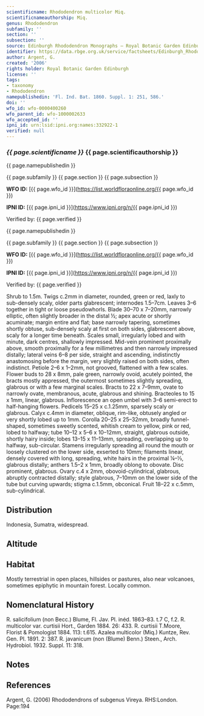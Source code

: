 ```yaml
---
scientificname: Rhododendron multicolor Miq.
scientificnameauthorship: Miq.
genus: Rhododendron
subfamily: ''
section: ''
subsection: ''
source: Edinburgh Rhododendron Monographs – Royal Botanic Garden Edinburgh
identifier: https://data.rbge.org.uk/service/factsheets/Edinburgh_Rhododendron_Monographs.xhtml
author: Argent, G.
created: '2006'
rights holder: Royal Botanic Garden Edinburgh
license: ''
tags:
- taxonomy
- Rhododendron
namepublishedin: 'Fl. Ind. Bat. 1860. Suppl. 1: 251, 586.'
doi: ''
wfo_id: wfo-0000400260
wfo_parent_id: wfo-1000002633
wfo_accepted_id: ''
ipni_id: urn:lsid:ipni.org:names:332922-1
verified: null
---
```

### _{{ page.scientificname }}_ {{ page.scientificauthorship }}
 {{ page.namepublishedin }}

{{ page.subfamily }} {{ page.section }} {{ page.subsection }}

**WFO ID:** [{{ page.wfo_id }}](https://list.worldfloraonline.org/{{ page.wfo_id }})

**IPNI ID:** [{{ page.ipni_id }}](https://www.ipni.org/n/{{ page.ipni_id }})

Verified by: {{ page.verified }}

 {{ page.namepublishedin }}

{{ page.subfamily }} {{ page.section }} {{ page.subsection }}

**WFO ID:** [{{ page.wfo_id }}](https://list.worldfloraonline.org/{{ page.wfo_id }})

**IPNI ID:** [{{ page.ipni_id }}](https://www.ipni.org/n/{{ page.ipni_id }})

Verified by: {{ page.verified }}



Shrub to 1.5m. Twigs c.2mm in diameter, rounded, green or red, laxly to sub-densely scaly, older parts glabrescent; internodes 1.5–7cm. Leaves 3–6 together in tight or loose pseudowhorls. Blade 30–70 x 7–20mm, narrowly elliptic, often slightly broader in the distal ½; apex acute or shortly acuminate; margin entire and flat; base narrowly tapering, sometimes shortly obtuse, sub-densely scaly at first on both sides, glabrescent above, scaly for a longer time beneath. Scales small, irregularly lobed and with minute, dark centres, shallowly impressed. Mid-vein prominent proximally above, smooth proximally for a few millimetres and then narrowly impressed distally; lateral veins 6–8 per side, straight and ascending, indistinctly anastomosing before the margin, very slightly raised on both sides, often indistinct. Petiole 2–6 x 1–2mm, not grooved, flattened with a few scales. Flower buds to 28 x 8mm, pale green, narrowly ovoid, acutely pointed, the bracts mostly appressed, the outermost sometimes slightly spreading, glabrous or with a few marginal scales. Bracts to 22 x 7–9mm, ovate to narrowly ovate, membranous, acute, glabrous and shining. Bract­eoles to 15 x 1mm, linear, glabrous. Inflorescence an open umbel with 3–6 semi-erect to half-hanging flowers. Pedicels 15–25 x c.1.25mm, sparsely scaly or glabrous. Calyx c.4mm in diameter, oblique, rim-like, obtusely angled or very shortly lobed up to 1mm. Corolla 20–25 x 25–32mm, broadly funnel-shaped, sometimes sweetly scented, whitish cream to yellow, pink or red, lobed to halfway; tube 10–12 x 5–6 x 10–12mm, straight, glabrous outside, shortly hairy inside; lobes 13–15 x 11–13mm, spreading, overlapping up to halfway, sub-circular. Stamens irregularly spreading all round the mouth or loosely clustered on the lower side, exserted to 10mm; filaments linear, densely covered with long, spreading, white hairs in the proximal ¼–1⁄3, glabrous distally; anthers 1.5–2 x 1mm, broadly oblong to obovate. Disc prominent, glabrous. Ovary c.4 x 2mm, obovoid-cylindrical, glabrous, abruptly contracted distally; style glabrous, 7–10mm on the lower side of the tube but curving upwards; stigma c.1.5mm, obconical. Fruit 18–22 x c.5mm, sub-cylindrical.

## Distribution
Indonesia, Sumatra, widespread.

## Altitude


## Habitat
Mostly terrestrial in open places, hillsides or pastures, also near volcanoes, sometimes epiphytic in mountain forest. Locally common.

## Nomenclatural History
R. salicifolium (non Becc.) Blume, Fl. Jav. Pl. inéd. 1863–83. t.7 C, f.2. R. multicolor var. curtisii Hort., Garden 1884. 26: 433. R. curtisii T.Moore, Florist & Pomologist 1884. 113: t.615. Azalea multicolor (Miq.) Kuntze, Rev. Gen. Pl. 1891. 2: 387. R. javanicum (non (Blume) Benn.) Steen., Arch. Hydrobiol. 1932. Suppl. 11: 318.
                       
## Notes


## References

Argent, G. (2006) Rhododendrons of subgenus Vireya. RHS:London. Page:194

